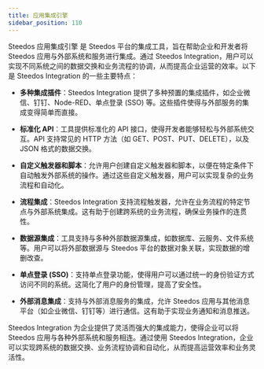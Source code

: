 ```yaml
---
title: 应用集成引擎
sidebar_position: 110
---
```


Steedos 应用集成引擎 是 Steedos 平台的集成工具，旨在帮助企业和开发者将 Steedos 应用与外部系统和服务进行集成。通过 Steedos Integration，用户可以实现不同系统之间的数据交换和业务流程的协调，从而提高企业运营的效率。以下是 Steedos Integration 的一些主要特点：

- **多种集成插件**：Steedos Integration 提供了多种预置的集成插件，如企业微信、钉钉、Node-RED、单点登录 (SSO) 等。这些插件使得与外部服务的集成变得简单而直接。

- **标准化 API**：工具提供标准化的 API 接口，使得开发者能够轻松与外部系统交互。API 支持常见的 HTTP 方法（如 GET、POST、PUT、DELETE），以及 JSON 格式的数据交换。

- **自定义触发器和脚本**：允许用户创建自定义触发器和脚本，以便在特定条件下自动触发外部系统的操作。通过这些自定义触发器，用户可以实现复杂的业务流程和自动化。

- **流程集成**：Steedos Integration 支持流程触发器，允许在业务流程的特定节点与外部系统集成。这有助于创建跨系统的业务流程，确保业务操作的连贯性。

- **数据源集成**：工具支持与多种外部数据源集成，如数据库、云服务、文件系统等。用户可以将外部数据源与 Steedos 平台的数据对象关联，实现数据的增删改查。

- **单点登录 (SSO)**：支持单点登录功能，使得用户可以通过统一的身份验证方式访问不同的系统。这简化了用户的身份管理，提高了安全性。

- **外部消息集成**：支持与外部消息服务的集成，允许 Steedos 应用与其他消息平台（如企业微信、钉钉等）进行通信。这有助于实现业务通知和消息推送。

Steedos Integration 为企业提供了灵活而强大的集成能力，使得企业可以将 Steedos 应用与各种外部系统和服务相连。通过使用 Steedos Integration，企业可以实现跨系统的数据交换、业务流程协调和自动化，从而提高运营效率和业务灵活性。